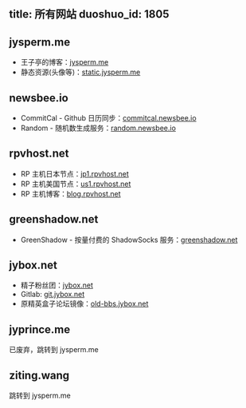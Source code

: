 title: 所有网站
duoshuo_id: 1805
---

## jysperm.me

* 王子亭的博客：[jysperm.me](https://jysperm.me)
* 静态资源(头像等)：[static.jysperm.me](http://static.jysperm.me)

## newsbee.io

* CommitCal - Github 日历同步：[commitcal.newsbee.io](https://commitcal.newsbee.io)
* Random - 随机数生成服务：[random.newsbee.io](http://random.newsbee.io)

## rpvhost.net

* RP 主机日本节点：[jp1.rpvhost.net](http://jp1.rpvhost.net)
* RP 主机美国节点：[us1.rpvhost.net](http://us1.rpvhost.net)
* RP 主机博客：[blog.rpvhost.net](http://blog.rpvhost.net)

## greenshadow.net

* GreenShadow - 按量付费的 ShadowSocks 服务：[greenshadow.net](http://greenshadow.net)

## jybox.net

* 精子粉丝团：[jybox.net](https://jybox.net)
* Gitlab: [git.jybox.net](https://git.jybox.net)
* 原精英盒子论坛镜像：[old-bbs.jybox.net](https://old-bbs.jybox.net)

## jyprince.me
已废弃，跳转到 jysperm.me

## ziting.wang
跳转到 jysperm.me
